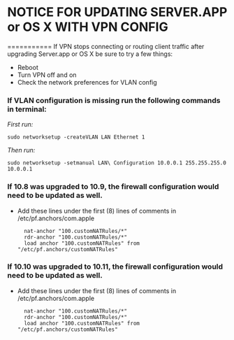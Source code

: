 # NOTICE FOR UPDATING SERVER.APP or OS X WITH VPN CONFIG
===========
If VPN stops connecting or routing client traffic after upgrading Server.app or OS X be sure to try a few things:

+ Reboot 
+ Turn VPN off and on
+ Check the network preferences for VLAN config

### If VLAN configuration is missing run the following commands in terminal:

*First run:*

	sudo networksetup -createVLAN LAN Ethernet 1

*Then run:*

	sudo networksetup -setmanual LAN\ Configuration 10.0.0.1 255.255.255.0 10.0.0.1

### If 10.8 was upgraded to 10.9, the firewall configuration would need to be updated as well.

+ Add these lines under the first (8) lines of comments in /etc/pf.anchors/com.apple  

        nat-anchor "100.customNATRules/*"
        rdr-anchor "100.customNATRules/*"
        load anchor "100.customNATRules" from "/etc/pf.anchors/customNATRules"
        
### If 10.10 was upgraded to 10.11, the firewall configuration would need to be updated as well.

+ Add these lines under the first (8) lines of comments in /etc/pf.anchors/com.apple  

        nat-anchor "100.customNATRules/*"
        rdr-anchor "100.customNATRules/*"
        load anchor "100.customNATRules" from "/etc/pf.anchors/customNATRules"
